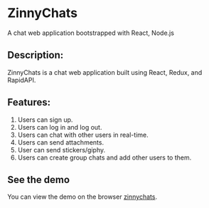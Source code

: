 # ZinnyChats
A chat web application bootstrapped with React, Node.js

## Description:

ZinnyChats is a chat web application built using React, Redux, and RapidAPI.

## Features:
1. Users can sign up.
2. Users can log in and log out.
3. Users can chat with other users in real-time.
4. Users can send attachments.
5. User can send stickers/giphy.
6. Users can create group chats and add other users to them.

## See the demo
You can view the demo on the browser [zinnychats](https://zinnychats.netlify.app).
